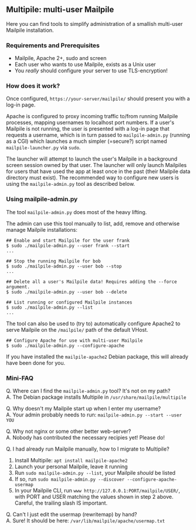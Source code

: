 ## Multipile: multi-user Mailpile

Here you can find tools to simplify administration of a smallish multi-user
Mailpile installation.


### Requirements and Prerequisites

   * Mailpile, Apache 2+, sudo and screen
   * Each user who wants to use Mailpile, exists as a Unix user
   * You *really* should configure your server to use TLS-encryption!


### How does it work?

Once configured, `https://your-server/mailpile/` should present you with a
log-in page.

Apache is configured to proxy incoming traffic to/from running Mailpile
processes, mapping usernames to localhost port numbers. If a user's Mailpile is
not running, the user is presented with a log-in page that requests a username,
which is in turn passed to `mailpile-admin.py` (running as a CGI) which
launches a much simpler (=secure?) script named `mailpile-launcher.py` via
`sudo`.

The launcher will attempt to launch the user's Mailpile in a background screen
session owned by that user. The launcher will only launch Mailpiles for users
that have used the app at least once in the past (their Mailpile data directory
must exist). The recommended way to configure new users is using the
`mailpile-admin.py` tool as described below.


### Using mailpile-admin.py

The tool `mailpile-admin.py` does most of the heavy lifting.

The admin can use this tool manually to list, add, remove and otherwise manage
Mailpile installations:

    ## Enable and start Mailpile for the user frank
    $ sudo ./mailpile-admin.py --user frank --start
    ...

    ## Stop the running Mailpile for bob
    $ sudo ./mailpile-admin.py --user bob --stop
    ...

    ## Delete all a user's Mailpile data! Requires adding the --force argument.
    $ sudo ./mailpile-admin.py --user bob --delete

    ## List running or configured Mailpile instances
    $ sudo ./mailpile-admin.py --list
    ...
    

The tool can also be used to (try to) automatically configure Apache2 to serve
Mailpile on the `/mailpile/` path of the default VHost.

    ## Configure Apache for use with multi-user Mailpile
    $ sudo ./mailpile-admin.py --configure-apache
    
If you have installed the `mailpile-apache2` Debian package, this will already have
been done for you.


### Mini-FAQ

Q. Where can I find the `mailpile-admin.py` tool? It's not on my path?  
A. The Debian package installs Multipile in `/usr/share/mailpile/multipile`

Q. Why doesn't my Mailpile start up when I enter my username?  
A. Your admin probably needs to run: `mailpile-admin.py --start --user YOU`

Q. Why not nginx or some other better web-server?  
A. Nobody has contributed the necessary recipies yet! Please do!

Q. I had already run Mailpile manually, how to I migrate to Multipile?

   1. Install Multipile: `apt install mailpile-apache2`
   2. Launch your personal Mailpile, leave it running
   3. Run `sudo mailpile-admin.py --list`, your Mailpile *should* be listed
   4. If so, run `sudo mailpile-admin.py --discover --configure-apache-usermap`
   5. In your Mailpile CLI, run `www http://127.0.0.1:PORT/mailpile/USER/`,
      with PORT and USER matching the values shown in step 2 above. Careful, the
      trailing slash IS important.

Q. Can't I just edit the usermap (rewritemap) by hand?  
A. Sure! It should be here: `/var/lib/mailpile/apache/usermap.txt`

